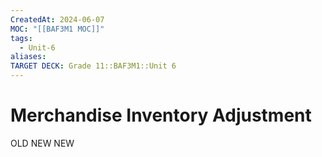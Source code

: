 ```yaml
---
CreatedAt: 2024-06-07
MOC: "[[BAF3M1 MOC]]"
tags:
  - Unit-6
aliases: 
TARGET DECK: Grade 11::BAF3M1::Unit 6
---
```


# Merchandise Inventory Adjustment
OLD NEW NEW
<!--ID: 1717769566654-->

